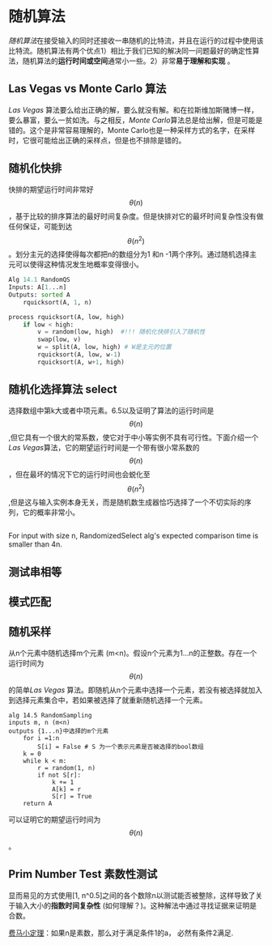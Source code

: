 # 随机算法

*随机算法*在接受输入的同时还接收一串随机的比特流，并且在运行的过程中使用该比特流。随机算法有两个优点1）相比于我们已知的解决同一问题最好的确定性算法，随机算法的**运行时间或空间**通常小一些。2）非常**易于理解和实现** 。

## Las Vegas vs Monte Carlo 算法

*Las Vegas* 算法要么给出正确的解，要么就没有解。和在拉斯维加斯赌博一样，要么暴富，要么一贫如洗。与之相反，*Monte Carlo*算法总是给出解，但是可能是错的。这个是非常容易理解的，Monte Carlo也是一种采样方式的名字，在采样时，它很可能给出正确的采样点，但是也不排除是错的。

## 随机化快排

快排的期望运行时间非常好 $$θ(n)$$，基于比较的排序算法的最好时间复杂度。但是快排对它的最坏时间复杂性没有做任何保证，可能到达$$θ(n^2)$$ 。划分主元的选择使得每次都把n的数组分为1 和n -1两个序列。通过随机选择主元可以使得这种情况发生地概率变得很小。

```python
Alg 14.1 RandomQS
Inputs: A[1...n]
Outputs: sorted A
	rquicksort(A, 1, n)

process rquicksort(A, low, high)
    if low < high:
        v = random(low, high)  #!!! 随机化快排引入了随机性
        swap(low, v)
        w = split(A, low, high) # W是主元的位置
        rquicksort(A, low, w-1)
        rquicksort(A, w+1, high)
```

 ## 随机化选择算法 select

选择数组中第k大或者中项元素。6.5以及证明了算法的运行时间是$$θ(n)$$ ,但它具有一个很大的常系数，使它对于中小等实例不具有可行性。下面介绍一个*Las Vegas*算法，它的期望运行时间是一个带有很小常系数的$$θ(n)$$，但在最坏的情况下它的运行时间也会蜕化至$$θ(n^2)$$ ,但是这与输入实例本身无关，而是随机数生成器恰巧选择了一个不切实际的序列，它的概率非常小。

```

```



For input with size n, RandomizedSelect alg's expected comparison time is smaller than 4n.

## 测试串相等

## 模式匹配

## 随机采样

从n个元素中随机选择m个元素 (m<n)。假设n个元素为1...n的正整数。存在一个运行时间为$$θ(n)$$的简单*Las Vegas* 算法。即随机从n个元素中选择一个元素，若没有被选择就加入到选择元素集合中，若如果被选择了就重新随机选择一个元素。

```
alg 14.5 RandomSampling
inputs m, n (m<n)
outputs {1...n}中选择的m个元素
    for i =1:n
        S[i] = False # S 为一个表示元素是否被选择的bool数组
    k = 0
    while k < m:
        r = random(1, n)
        if not S[r]:
            k += 1
            A[k] = r
            S[r] = True
    return A
```

可以证明它的期望运行时间为$$θ(n)$$。

## Prim Number Test 素数性测试

显而易见的方式使用[1, n^0.5]之间的各个数除n以测试能否被整除，这样导致了关于输入大小的**指数时间复杂性** (如何理解？)。这种解法中通过寻找证据来证明是合数。

[费马小定理](<https://baike.baidu.com/item/%E8%B4%B9%E9%A9%AC%E5%B0%8F%E5%AE%9A%E7%90%86>)：如果n是素数，那么对于满足条件1的a， 必然有条件2满足.